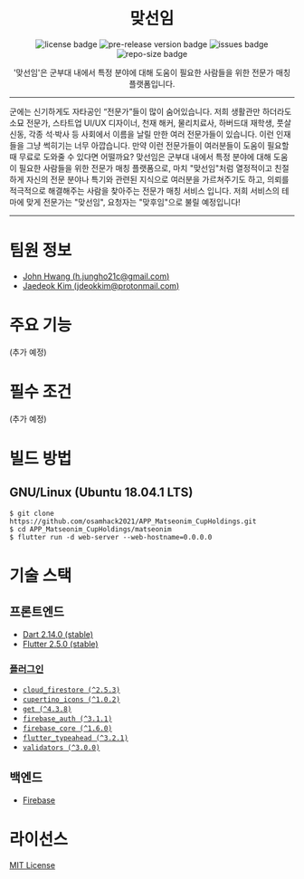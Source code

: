 <div align="center">

# 맞선임

![license badge](https://img.shields.io/github/license/osamhack2021/APP_Matseonim_CupHoldings)
![pre-release version badge](https://img.shields.io/github/v/release/osamhack2021/APP_Matseonim_CupHoldings?include_prereleases)
![issues badge](https://img.shields.io/github/issues/osamhack2021/APP_Matseonim_CupHoldings)
![repo-size badge](https://img.shields.io/github/repo-size/osamhack2021/APP_Matseonim_CupHoldings)
  
'맞선임'은 군부대 내에서 특정 분야에 대해 도움이 필요한 사람들을 위한 전문가 매칭 플랫폼입니다.

</div>

-----

군에는 신기하게도 자타공인 “전문가”들이 많이 숨어있습니다. 저희 생활관만 하더라도 소묘 전문가, 스타트업 UI/UX 디자이너, 천재 해커, 물리치료사, 하버드대 재학생, 풋살 신동, 각종 석·박사 등 사회에서 이름을 날릴 만한 여러 전문가들이 있습니다. 이런 인재들을 그냥 썩히기는 너무 아깝습니다. 만약 이런 전문가들이 여러분들이 도움이 필요할 때 무료로 도와줄 수 있다면 어떨까요? 맞선임은 군부대 내에서 특정 분야에 대해 도움이 필요한 사람들을 위한 전문가 매칭 플랫폼으로, 마치 "맞선임"처럼 열정적이고 친절하게 자신의 전문 분야나 특기와 관련된 지식으로 여러분을 가르쳐주기도 하고, 의뢰를 적극적으로 해결해주는 사람을 찾아주는 전문가 매칭 서비스 입니다. 저희 서비스의 테마에 맞게 전문가는 "맞선임", 요청자는 "맞후임"으로 불릴 예정입니다!

-----

# 팀원 정보

- [John Hwang (h.jungho21c@gmail.com)](https://github.com/jhhwang21c)
- [Jaedeok Kim (jdeokkim@protonmail.com)](https://github.com/jdeokkim)

# 주요 기능

(추가 예정)

# 필수 조건

(추가 예정)

# 빌드 방법

## GNU/Linux (Ubuntu 18.04.1 LTS)

```console
$ git clone https://github.com/osamhack2021/APP_Matseonim_CupHoldings.git
$ cd APP_Matseonim_CupHoldings/matseonim
$ flutter run -d web-server --web-hostname=0.0.0.0
```

# 기술 스택

## 프론트엔드

- [Dart 2.14.0 (stable)](https://github.com/dart-lang/sdk/commit/4c8a4f0d7ad055fa7dea5e80862cd2074f4454d3)
- [Flutter 2.5.0 (stable)](https://github.com/flutter/flutter/commit/4cc385b4b84ac2f816d939a49ea1f328c4e0b48e)

### [플러그인](https://github.com/osamhack2021/APP_Matseonim_CupHoldings/blob/main/matseonim/pubspec.yaml)

- [`cloud_firestore (^2.5.3)`](https://pub.dev/packages/cloud_firestore)
- [`cupertino_icons (^1.0.2)`](https://pub.dev/packages/cupertino_icons)
- [`get (^4.3.8)`](https://pub.dev/packages/get)
- [`firebase_auth (^3.1.1)`](https://pub.dev/packages/firebase_auth)
- [`firebase_core (^1.6.0)`](https://pub.dev/packages/firebase_core)
- [`flutter_typeahead (^3.2.1)`](https://pub.dev/packages/flutter_typeahead)
- [`validators (^3.0.0)`](https://pub.dev/packages/validators)

## 백엔드

- [Firebase](https://firebase.google.com/?hl=en)

# 라이선스

[MIT License](https://github.com/osamhack2021/APP_Matseonim_CupHoldings/blob/main/LICENSE)
